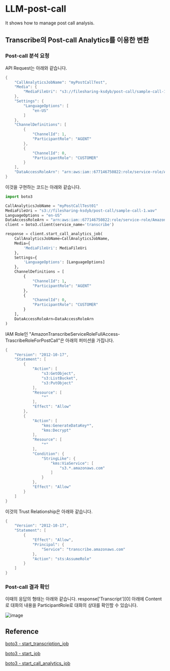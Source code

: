 # LLM-post-call
It shows how to manage post call analysis.

## Transcribe의 Post-call Analytics를 이용한 변환

### Post-call 분석 요청 

API Request는 아래와 같습니다. 

```java
{
    "CallAnalyticsJobName": "myPostCallTest",
    "Media": {
        "MediaFileUri": "s3://filesharing-ksdyb/post-call/sample-call-1.wav"
    },
    "Settings": {
        "LanguageOptions": [
            "en-US"
        ]
    },
    "ChannelDefinitions": [
        {
            "ChannelId": 1,
            "ParticipantRole": "AGENT"
        },
        {
            "ChannelId": 0,
            "ParticipantRole": "CUSTOMER"
        }
    ],
    "DataAccessRoleArn": "arn:aws:iam::677146750822:role/service-role/AmazonTranscribeServiceRoleFullAccess-TrascribeRoleForPostCall"
}
```

이것을 구현하는 코드는 아래와 같습니다.

```python
import boto3

CallAnalyticsJobName = "myPostCallTest01"
MediaFileUri = "s3://filesharing-ksdyb/post-call/sample-call-1.wav"
LanguageOptions = "en-US"
DataAccessRoleArn = "arn:aws:iam::677146750822:role/service-role/AmazonTranscribeServiceRoleFullAccess-TrascribeRoleForPostCall"
client = boto3.client(service_name='transcribe')

response = client.start_call_analytics_job(
    CallAnalyticsJobName=CallAnalyticsJobName,
    Media={
        'MediaFileUri': MediaFileUri
    },
    Settings={
        'LanguageOptions': [LanguageOptions]
    },
    ChannelDefinitions = [
        {
            "ChannelId": 1,
            "ParticipantRole": "AGENT"
        },
        {
            "ChannelId": 0,
            "ParticipantRole": "CUSTOMER"
        }
    ],
    DataAccessRoleArn=DataAccessRoleArn
)
```

IAM Role인 "AmazonTranscribeServiceRoleFullAccess-TrascribeRoleForPostCall"은 아래의 퍼미션을 가집니다.

```java
{
    "Version": "2012-10-17",
    "Statement": [
        {
            "Action": [
                "s3:GetObject",
                "s3:ListBucket",
                "s3:PutObject"
            ],
            "Resource": [
                "*"
            ],
            "Effect": "Allow"
        },
        {
            "Action": [
                "kms:GenerateDataKey*",
                "kms:Decrypt"
            ],
            "Resource": [
                "*"
            ],
            "Condition": {
                "StringLike": {
                    "kms:ViaService": [
                        "s3.*.amazonaws.com"
                    ]
                }
            },
            "Effect": "Allow"
        }
    ]
}
```

이것의 Trust Relationship은 아래와 같습니다.

```java
{
    "Version": "2012-10-17",
    "Statement": [
        {
            "Effect": "Allow",
            "Principal": {
                "Service": "transcribe.amazonaws.com"
            },
            "Action": "sts:AssumeRole"
        }
    ]
}
```

### Post-call 결과 확인 

이때의 응답의 형태는 아래와 같습니다. response['Transcript'][0] 아래에 Content로 대화의 내용을 ParticipantRole로 대화의 상대를 확인할 수 있습니다.

![image](https://github.com/kyopark2014/LLM-post-call/assets/52392004/5cf05d92-ccfc-4fec-99c0-febd1b9a5e85)



## Reference
[boto3 - start_transcription_job](https://boto3.amazonaws.com/v1/documentation/api/latest/reference/services/transcribe/client/start_transcription_job.html#)

[boto3 - start_job](https://boto3.amazonaws.com/v1/documentation/api/latest/reference/services/amplify/client/start_job.html#)

[boto3 - start_call_analytics_job](https://boto3.amazonaws.com/v1/documentation/api/latest/reference/services/transcribe/client/start_call_analytics_job.html)
